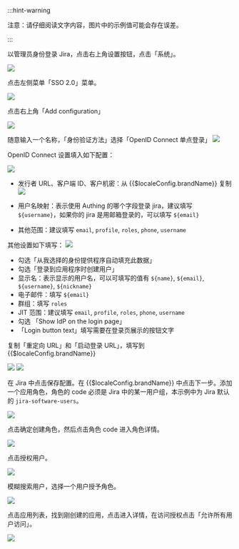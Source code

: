 <IntegrationDetailCard :title="`配置 Jira`">

:::hint-warning

注意：请仔细阅读文字内容，图片中的示例值可能会存在误差。

:::

以管理员身份登录 Jira，点击右上角设置按钮，点击「系统」。

![](~@imagesZhCn/integration/jira/2-1.png)

点击左侧菜单「SSO 2.0」菜单。

![](~@imagesZhCn/integration/jira/2-2.png)

点击右上角「Add configuration」

![](~@imagesZhCn/integration/jira/2-3.png)

随意输入一个名称，「身份验证方法」选择「OpenID Connect 单点登录」
![](~@imagesZhCn/integration/jira/2-4.png)

OpenID Connect 设置填入如下配置：

![](~@imagesZhCn/integration/jira/2-5.png)

- 发行者 URL、客户端 ID、客户机密：从 {{$localeConfig.brandName}} 复制
  ![](~@imagesZhCn/integration/jira/2-6.png)

- 用户名映射：表示使用 Authing 的哪个字段登录 jira，建议填写 `${username}`，如果你的 jira 是用邮箱登录的，可以填写 `${email}`
- 其他范围：建议填写 `email`, `profile`, `roles`, `phone`, `username`

其他设置如下填写：
![](~@imagesZhCn/integration/jira/2-7.png)

- 勾选「从我选择的身份提供程序自动填充此数据」
- 勾选「登录到应用程序时创建用户」
- 显示名：表示显示的用户名，可以可填写的值有 `${name}`, `${email}`, `${username}`, `${nickname}`
- 电子邮件：填写 `${email}`
- 群组：填写 `roles`
- JIT 范围：建议填写 `email`, `profile`, `roles`, `phone`, `username`
- 勾选 「Show IdP on the login page」
- 「Login button text」填写需要在登录页展示的按钮文字

</IntegrationDetailCard>

<IntegrationDetailCard :title="`设置 ${$localeConfig.brandName}`">

复制「重定向 URL」和「启动登录 URL」，填写到 {{$localeConfig.brandName}}

![](~@imagesZhCn/integration/jira/2-8.png)
![](~@imagesZhCn/integration/jira/2-9.png)

在 Jira 中点击保存配置。在 {{$localeConfig.brandName}} 中点击下一步。添加一个应用角色，角色的 code 必须是 Jira 中的某一用户组，本示例中为 Jira 默认的 `jira-software-users`。

![](~@imagesZhCn/integration/jira/2-10.png)

点击确定创建角色，然后点击角色 code 进入角色详情。

![](~@imagesZhCn/integration/jira/2-11.png)

点击授权用户。

![](~@imagesZhCn/integration/jira/2-12.png)

模糊搜索用户，选择一个用户授予角色。

![](~@imagesZhCn/integration/jira/2-13.png)

点击应用列表，找到刚创建的应用，点击进入详情，在访问授权点击「允许所有用户访问」。

![](~@imagesZhCn/integration/jira/2-14.png)

</IntegrationDetailCard>
